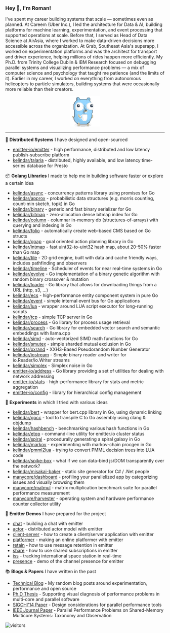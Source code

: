 ### Hey 👋, I'm Roman!

I've spent my career building systems that scale — sometimes even as planned. At Careem (Uber Inc.), I led the architecture for Data & AI, building platforms for machine learning, experimentation, and event processing that supported operations at scale. Before that, I served as Head of Data Science at AirAsia, where I worked to make data-driven decisions more accessible across the organization. At Grab, Southeast Asia's superapp, I worked on experimentation platforms and was the architect for transport and driver experience, helping millions of rides happen more efficiently. My Ph.D. from Trinity College Dublin & IBM Research focused on debugging parallel systems and visualizing performance problems — a mix of computer science and psychology that taught me patience (and the limits of it). Earlier in my career, I worked on everything from autonomous helicopters to particle simulators, building systems that were occasionally more reliable than their creators.

<p align="center">
    <img height="96" src="https://raw.githubusercontent.com/kelindar/kelindar/master/.assets/gopher.gif">
</p>

---

🚀 **Distributed Systems** I have designed and open-sourced

* [emitter-io/emitter](https://github.com/emitter-io/emitter)  - high performance, distributed and low latency publish-subscribe platform
* [kelindar/talaria](https://github.com/kelindar/talaria) - distributed, highly available, and low latency time-series database for Presto


📦 **Golang Libraries** I made to help me in building software faster or explore a certain idea

* [kelindar/async](https://github.com/kelindar/async) - concurrency patterns library using promises for Go
* [kelindar/approx](https://github.com/kelindar/approx) - probabilistic data structures (e.g. morris counting, count-min sketch, topk) in Go
* [kelindar/binary](https://github.com/kelindar/binary) - generic and fast binary serializer for Go
* [kelindar/bitmap](https://github.com/kelindar/bitmap) - zero-allocation dense bitmap index for Go
* [kelindar/column](https://github.com/kelindar/column) - columnar in-memory db (structures-of-arrays) with querying and indexing in Go
* [kelindar/folio](https://github.com/kelindar/folio) - automatically create web-based CMS based on Go structs
* [kelindar/goap](https://github.com/kelindar/goap) - goal oriented action planning library in Go
* [kelindar/intmap](https://github.com/kelindar/intmap) - fast uint32-to-uint32 hash map, about 20-50% faster than Go map
* [kelindar/tile](https://github.com/kelindar/tile) - 2D grid engine, built with data and cache friendly ways, includes pathfinding and observers
* [kelindar/timeline](https://github.com/kelindar/timeline) - Scheduler of events for near real-time systems in Go
* [kelindar/evolve](https://github.com/kelindar/evolve) - Go implementation of a binary genetic algorithm with random binary crossover & mutation
* [kelindar/loader](https://github.com/kelindar/loader) - Go library that allows for downloading things from a URL (http, s3, ...)
* [kelindar/ecs](https://github.com/kelindar/ecs) - high-performance entity component system in pure Go
* [kelindar/event](https://github.com/kelindar/event) - simple internal event bus for Go applications
* [kelindar/lua](https://github.com/kelindar/lua) - wrapper around LUA script executor for long-running scripts
* [kelindar/tcp](https://github.com/kelindar/tcp) - simple TCP server in Go
* [kelindar/process](https://github.com/kelindar/process) - Go library for process usage retrieval
* [kelindar/search](https://github.com/kelindar/search) - Go library for embedded vector search and semantic embeddings with llama.cpp
* [kelindar/simd](https://github.com/kelindar/simd) - auto-vectorized SIMD math functions for Go
* [kelindar/smutex](https://github.com/kelindar/smutex) - simple sharded mutual exclusion in Go
* [kelindar/xxrand](https://github.com/kelindar/xxrand) - XXH3-Based Pseudorandom Number Generator
* [kelindar/iostream](https://github.com/kelindar/iostream) - Simple binary reader and writer for io.Reader/io.Writer streams
* [kelindar/simplex](https://github.com/kelindar/simplex) - Simplex noise in Go
* [emitter-io/address](https://github.com/emitter-io/address) - Go library providing a set of utilities for dealing with network addressing
* [emitter-io/stats](https://github.com/emitter-io/stats) - high-performance library for stats and metric aggregation
* [emitter-io/config](https://github.com/emitter-io/config) - library for hierarchical config management

🧪 **Experiments** in which I tried with various ideas

* [kelindar/bert](https://github.com/kelindar/bert) - wrapper for bert.cpp library in Go, using dynamic linking
* [kelindar/gocc](https://github.com/kelindar/gocc) - tool to transpile C to Go assembly using clang & objdump
* [kelindar/hashbench](https://github.com/kelindar/hashbench) - benchmarking various hash functions in Go
* [kelindar/etop](https://github.com/kelindar/etop) - command-line utility for emitter.io cluster status
* [kelindar/spiral](https://github.com/kelindar/spiral) - procedurally generating a spiral galaxy in Go
* [kelindar/markov](https://github.com/kelindar/markov) - experimenting with markov-chain procgen in Go
* [kelindar/pmml2lua](https://github.com/kelindar/pmml2lua) - trying to convert PMML decision trees into LUA code
* [kelindar/spike-box](https://github.com/kelindar/spike-box) - what if we can data-bind js/DOM transparently over the network?
* [kelindar/misakai-baker](https://github.com/kelindar/misakai-baker) - static site generator for C# / .Net people
* [manycore/dashboard](https://github.com/manycore/manycore-dashboard) - profiling your parallelized app by categorizing issues and visually browsing them
* [manycore/matmul](https://github.com/manycore/matmul) - matrix multiplication benchmark suite for parallel performance measurement
* [manycore/harvester](https://github.com/manycore/harvester) - operating system and hardware performance counter collector utility

🎨 **Emitter Demos** I have prepared for the project

* [chat](https://github.com/kelindar/demo-chat) - building a chat with emitter
* [actor](https://github.com/kelindar/emitter-actor) - distributed actor model with emitter
* [client-server](https://github.com/kelindar/emitter-client-server) - how to create a client/server application with emitter
* [platformer](https://github.com/kelindar/emitter-platformer) - making an online platformer with emitter
* [retain](https://github.com/kelindar/emitter-retain) - how to use message retention in emitter
* [share](https://github.com/kelindar/emitter-share) - how to use shared subscriptions in emitter
* [iss](https://github.com/kelindar/iss) - tracking international space station in real-time
* [presence](https://github.com/kelindar/demo-presence) - demo of the channel presence for emitter

📚 **Blogs & Papers** I have written in the past

* [Technical Blog](https://rpc.io/) - My random blog posts around experimentation, performance and open source
* [Ph.D Thesis](http://www.tara.tcd.ie/handle/2262/82892) - Supporting visual diagnosis of performance problems in multi-core and parallel software
* [SIGCHI'14 Paper](https://dl.acm.org/doi/10.1145/2556288.2557350) - Design considerations for parallel performance tools
* [IEEE Journal Paper](https://ieeexplore.ieee.org/document/7386691/) - Parallel Performance Problems on Shared-Memory Multicore Systems: Taxonomy and Observation


![visitors](https://visitor-badge.laobi.icu/badge?page_id=kelindar.kelindar)
